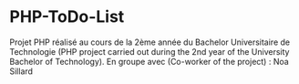 # PHP-ToDo-List
Projet PHP réalisé au cours de la 2ème année du Bachelor Universitaire de Technologie (PHP project carried out during the 2nd year of the University Bachelor of Technology). En groupe avec (Co-worker of the project) : Noa Sillard
